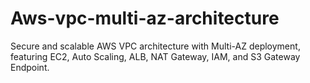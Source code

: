 # Aws-vpc-multi-az-architecture
Secure and scalable AWS VPC architecture with Multi-AZ deployment, featuring EC2, Auto Scaling, ALB, NAT Gateway, IAM, and S3 Gateway Endpoint.

